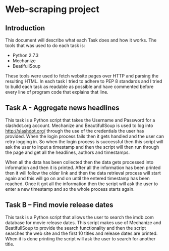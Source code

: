 # Web-scraping project
## Introduction
This document will describe what each Task does and how it works. The tools that was used to do each task is:

- Python 2.7.3
- Mechanize
- BeatifullSoup

These tools were used to fetch website pages over HTTP and parsing the resulting HTML.  In each task I tried to adhere to PEP 8 standards and I tried to build each task as readable as possible and have commented before every line of program code that explains that line.


## Task A - Aggregate news headlines
This task is a Python script that takes the Username and Password for a slashdot.org account. Mechanize and BeautifullSoup is used to log into http://slashdot.org/ through the use of the credentials the user has provided. When the login process fails then it gets handled and the user can retry logging in. So when the login process is successful then this script will ask the user to input a timestamp and then the script will then run through the page and get all the headlines, authors and timestamps.

When all the data has been collected then the data gets processed into information and then it is printed. After all the information has been printed then it will follow the older link and then the data retrieval process will start again and this will go on and on until the entered timestamp has been reached.  Once it got all the information then the script will ask the user to enter a new timestamp and so the whole process starts again.


## Task B – Find movie release dates
This task is a Python script that allows the user to search the imdb.com database for movie release dates.  This script makes use of Mechanize and BeatifullSoup to provide the search functionality and then the script searches the web site and the first 10 titles and release dates are printed.  When it is done printing the script will ask the user to search for another title.
